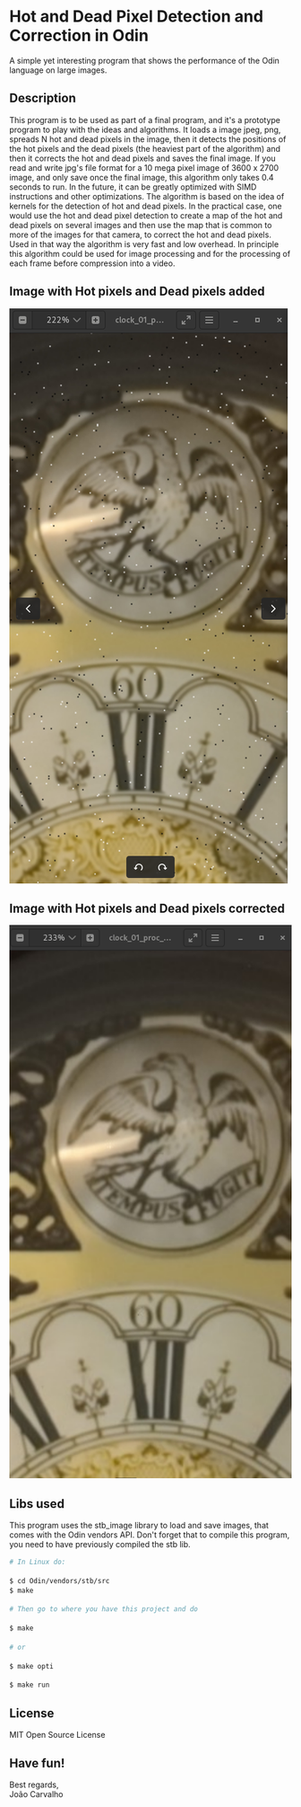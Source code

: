 # Hot and Dead Pixel Detection and Correction in Odin

A simple yet interesting program that shows the performance of the Odin language on large images.

## Description
This program is to be used as part of a final program, and it's a prototype program to play with the ideas and algorithms. It loads a image jpeg, png, spreads N hot and dead pixels in the image, then it detects the positions of the hot pixels and the dead pixels (the heaviest part of the algorithm) and then it corrects the hot and dead pixels and saves the final image. If you read and write jpg's file format for a 10 mega pixel image of 3600 x 2700 image, and only save once the final image, this algorithm only takes 0.4 seconds to run. In the future, it can be greatly optimized with SIMD instructions and other optimizations. The algorithm is based on the idea of kernels for the detection of hot and dead pixels. In the practical case, one would use the hot and dead pixel detection to create a map of the hot and dead pixels on several images and then use the map that is common to more of the images for that camera, to correct the hot and dead pixels. Used in that way the algorithm is very fast and low overhead. In principle this algorithm could be used for image processing and for the processing of each frame before compression into a video.

## Image with Hot pixels and Dead pixels added

![./img_readme/img_with_hot_and_dead_pixels.png](./img_readme/img_with_hot_and_dead_pixels.png)

## Image with Hot pixels and Dead pixels corrected

![./img_readme/img_with_corrected.png](./img_readme/img_with_corrected.png)

## Libs used
This program uses the stb_image library to load and save images, that comes with the Odin vendors API. Don't forget that to compile this program, you need to have previously compiled the stb lib.

``` bash
# In Linux do:

$ cd Odin/vendors/stb/src
$ make

# Then go to where you have this project and do

$ make

# or 

$ make opti

$ make run
```

## License

MIT Open Source License

## Have fun!
Best regards, <br>
João Carvalho <br>

